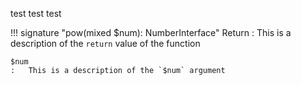 test test test

!!! signature "pow(mixed $num): NumberInterface"
    Return
    :   This is a description of the `return` value of the function
    
    $num
    :   This is a description of the `$num` argument